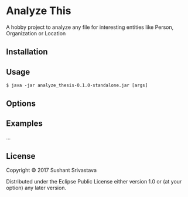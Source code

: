 # Analyze This

A hobby project to analyze any file for interesting entities like Person, Organization or Location

## Installation


## Usage


    $ java -jar analyze_thesis-0.1.0-standalone.jar [args]

## Options


## Examples

...

## License

Copyright © 2017 Sushant Srivastava

Distributed under the Eclipse Public License either version 1.0 or (at
your option) any later version.
